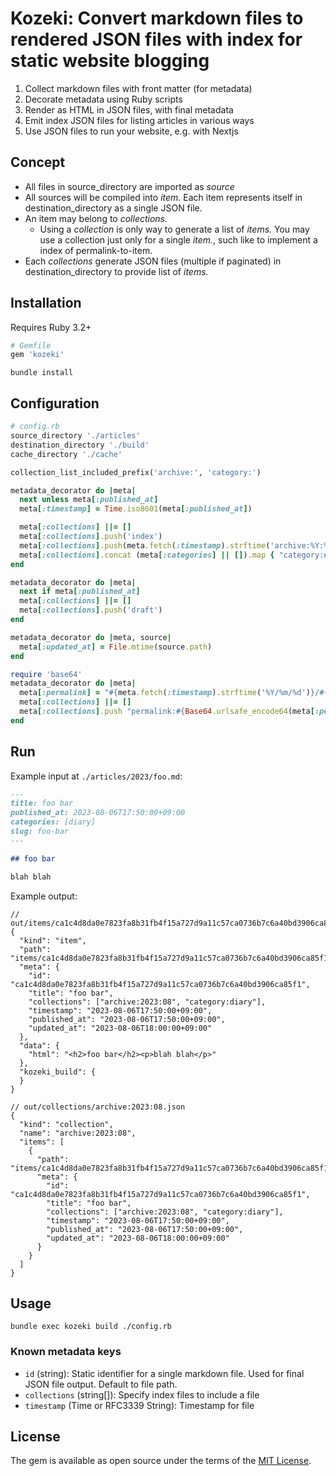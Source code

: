 # Kozeki: Convert markdown files to rendered JSON files with index for static website blogging

1. Collect markdown files with front matter (for metadata)
2. Decorate metadata using Ruby scripts
3. Render as HTML in JSON files, with final metadata
4. Emit index JSON files for listing articles in various ways
5. Use JSON files to run your website, e.g. with Nextjs

## Concept

- All files in source_directory are imported as _source_
- All sources will be compiled into _item._ Each item represents itself in destination_directory as a single JSON file.
- An item may belong to _collections._
  - Using a _collection_ is only way to generate a list of _items._ You may use a collection just only for a single _item._, such like to implement a index of permalink-to-item.
- Each _collections_ generate JSON files (multiple if paginated) in destination_directory to provide list of _items._

## Installation

Requires Ruby 3.2+

```ruby
# Gemfile
gem 'kozeki'
```

```
bundle install
```

## Configuration

```ruby
# config.rb
source_directory './articles'
destination_directory './build'
cache_directory './cache'

collection_list_included_prefix('archive:', 'category:')

metadata_decorator do |meta|
  next unless meta[:published_at]
  meta[:timestamp] = Time.iso8601(meta[:published_at])

  meta[:collections] ||= []
  meta[:collections].push('index')
  meta[:collections].push(meta.fetch(:timestamp).strftime('archive:%Y:%m'))
  meta[:collections].concat (meta[:categories] || []).map { "category:#{_1}" }
end

metadata_decorator do |meta|
  next if meta[:published_at]
  meta[:collections] ||= []
  meta[:collections].push('draft')
end

metadata_decorator do |meta, source|
  meta[:updated_at] = File.mtime(source.path)
end

require 'base64'
metadata_decorator do |meta|
  meta[:permalink] = "#{meta.fetch(:timestamp).strftime('%Y/%m/%d')}/#{meta.fetch(:slug)}"
  meta[:collections] ||= []
  meta[:collections].push "permalink:#{Base64.urlsafe_encode64(meta[:permalink])}"
end
```

## Run

Example input at `./articles/2023/foo.md`:

```markdown
---
title: foo bar
published_at: 2023-08-06T17:50:00+09:00
categories: [diary]
slug: foo-bar
---

## foo bar

blah blah
```

Example output:

```jsonc
// out/items/ca1c4d8da0e7823fa8b31fb4f15a727d9a11c57ca0736b7c6a40bd3906ca85f1.json
{
  "kind": "item",
  "path": "items/ca1c4d8da0e7823fa8b31fb4f15a727d9a11c57ca0736b7c6a40bd3906ca85f1.json",
  "meta": {
    "id": "ca1c4d8da0e7823fa8b31fb4f15a727d9a11c57ca0736b7c6a40bd3906ca85f1",
    "title": "foo bar",
    "collections": ["archive:2023:08", "category:diary"],
    "timestamp": "2023-08-06T17:50:00+09:00",
    "published_at": "2023-08-06T17:50:00+09:00",
    "updated_at": "2023-08-06T18:00:00+09:00"
  },
  "data": {
    "html": "<h2>foo bar</h2><p>blah blah</p>"
  },
  "kozeki_build": {
  }
}
```

```jsonc
// out/collections/archive:2023:08.json
{
  "kind": "collection",
  "name": "archive:2023:08",
  "items": [
    {
      "path": "items/ca1c4d8da0e7823fa8b31fb4f15a727d9a11c57ca0736b7c6a40bd3906ca85f1.json",
      "meta": {
        "id": "ca1c4d8da0e7823fa8b31fb4f15a727d9a11c57ca0736b7c6a40bd3906ca85f1",
        "title": "foo bar",
        "collections": ["archive:2023:08", "category:diary"],
        "timestamp": "2023-08-06T17:50:00+09:00",
        "published_at": "2023-08-06T17:50:00+09:00",
        "updated_at": "2023-08-06T18:00:00+09:00"
      }
    }
  ]
}
```

## Usage

```
bundle exec kozeki build ./config.rb
```

### Known metadata keys

- `id` (string): Static identifier for a single markdown file. Used for final JSON file output. Default to file path.
- `collections` (string[]): Specify index files to include a file
- `timestamp` (Time or RFC3339 String): Timestamp for file

## License

The gem is available as open source under the terms of the [MIT License](https://opensource.org/licenses/MIT).
